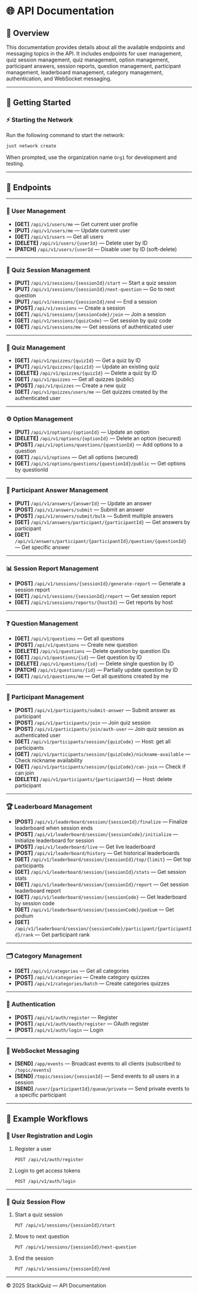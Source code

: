 # 🌐 API Documentation

## 📖 Overview

This documentation provides details about all the available endpoints and messaging topics in the API.
It includes endpoints for user management, quiz session management, quiz management, option management, participant answers, session reports, question management, participant management, leaderboard management, category management, authentication, and WebSocket messaging.

---

## 🚀 Getting Started

### ⚡ Starting the Network

Run the following command to start the network:

```bash
just network create
```

When prompted, use the organization name `Org1` for development and testing.

---

## 📍 Endpoints

---

### 👤 User Management

* **\[GET]** `/api/v1/users/me` — Get current user profile 
* **\[PUT]** `/api/v1/users/me` — Update current user 
* **\[GET]** `/api/v1/users` — Get all users 
* **\[DELETE]** `/api/v1/users/{userId}` — Delete user by ID 
* **\[PATCH]** `/api/v1/users/{userId` — Disable user by ID (soft-delete)

---

### 🧠 Quiz Session Management

* **\[PUT]** `/api/v1/sessions/{sessionId}/start` — Start a quiz session
* **\[PUT]** `/api/v1/sessions/{sessionId}/next-question` — Go to next question
* **\[PUT]** `/api/v1/sessions/{sessionId}/end` — End a session
* **\[POST]** `/api/v1/sessions` — Create a session
* **\[GET]** `/api/v1/sessions/{sessionCode}/join` — Join a session
* **\[GET]** `/api/v1/sessions/{quizCode}` — Get session by quiz code
* **\[GET]** `/api/v1/sessions/me` — Get sessions of authenticated user

---

### 📝 Quiz Management

* **\[GET]** `/api/v1/quizzes/{quizId}` — Get a quiz by ID 
* **\[PUT]** `/api/v1/quizzes/{quizId}` — Update an existing quiz
* **\[DELETE]** `/api/v1/quizzes/{quizId}` — Delete a quiz by ID
* **\[GET]** `/api/v1/quizzes` — Get all quizzes (public)
* **\[POST]** `/api/v1/quizzes` — Create a new quiz
* **\[GET]** `/api/v1/quizzes/users/me` — Get quizzes created by the authenticated user

---

### ⚙️ Option Management

* **\[PUT]** `/api/v1/options/{optionId}` — Update an option 
* **\[DELETE]** `/api/v1/options/{optionId}` — Delete an option (secured)
* **\[POST]** `/api/v1/options/questions/{questionId}` — Add options to a question 
* **\[GET]** `/api/v1/options` — Get all options (secured)
* **\[GET]** `/api/v1/options/questions/{questionId}/public` — Get options by questionId 

---

### 📝 Participant Answer Management

* **\[PUT]** `/api/v1/answers/{answerId}` — Update an answer
* **\[POST]** `/api/v1/answers/submit` — Submit an answer
* **\[POST]** `/api/v1/answers/submit/bulk` — Submit multiple answers
* **\[GET]** `/api/v1/answers/participant/{participantId}` — Get answers by participant
* **\[GET]** `/api/v1/answers/participant/{participantId}/question/{questionId}` — Get specific answer

---

### 📊 Session Report Management

* **\[POST]** `/api/v1/sessions/{sessionId}/generate-report` — Generate a session report
* **\[GET]** `/api/v1/sessions/{sessionId}/report` — Get session report
* **\[GET]** `/api/v1/sessions/reports/{hostId}` — Get reports by host

---

### ❓ Question Management

* **\[GET]** `/api/v1/questions` — Get all questions 
* **\[POST]** `/api/v1/questions` — Create new question 
* **\[DELETE]** `/api/v1/questions` — Delete question by question IDs 
* **\[GET]** `/api/v1/questions/{id}` — Get question by ID 
* **\[DELETE]** `/api/v1/questions/{id}` — Delete single question by ID 
* **\[PATCH]** `/api/v1/questions/{id}` — Partially update question by ID
* **\[GET]** `/api/v1/questions/me` — Get all questions created by me

---

### 🧍 Participant Management

* **\[POST]** `/api/v1/participants/submit-answer` — Submit answer as participant
* **\[POST]** `/api/v1/participants/join` — Join quiz session
* **\[POST]** `/api/v1/participants/join/auth-user` — Join quiz session as authenticated user
* **\[GET]** `/api/v1/participants/session/{quizCode}` — Host: get all participants
* **\[GET]** `/api/v1/participants/session/{quizCode}/nickname-available` — Check nickname availability
* **\[GET]** `/api/v1/participants/session/{quizCode}/can-join` — Check if can join
* **\[DELETE]** `/api/v1/participants/{participantId}` — Host: delete participant

---

### 🏆 Leaderboard Management

* **\[POST]** `/api/v1/leaderboard/session/{sessionId}/finalize` — Finalize leaderboard when session ends
* **\[POST]** `/api/v1/leaderboard/session/{sessionCode}/initialize` — Initialize leaderboard for session
* **\[POST]** `/api/v1/leaderboard/live` — Get live leaderboard
* **\[POST]** `/api/v1/leaderboard/history` — Get historical leaderboards
* **\[GET]** `/api/v1/leaderboard/session/{sessionId}/top/{limit}` — Get top participants
* **\[GET]** `/api/v1/leaderboard/session/{sessionId}/stats` — Get session stats
* **\[GET]** `/api/v1/leaderboard/session/{sessionId}/report` — Get session leaderboard report
* **\[GET]** `/api/v1/leaderboard/session/{sessionCode}` — Get leaderboard by session code
* **\[GET]** `/api/v1/leaderboard/session/{sessionCode}/podium` — Get podium
* **\[GET]** `/api/v1/leaderboard/session/{sessionCode}/participant/{participantId}/rank` — Get participant rank

---

### 🗂️ Category Management

* **\[GET]** `/api/v1/categories` — Get all categories
* **\[POST]** `/api/v1/categories` — Create category quizzes
* **\[POST]** `/api/v1/categories/batch` — Create categories quizzes

---

### 🔐 Authentication

* **\[POST]** `/api/v1/auth/register` — Register
* **\[POST]** `/api/v1/auth/oauth/register` — OAuth register
* **\[POST]** `/api/v1/auth/login` — Login

---

### 📡 WebSocket Messaging

* **\[SEND]** `/app/events` — Broadcast events to all clients (subscribed to `/topic/events`)
* **\[SEND]** `/topic/session/{sessionId}` — Send events to all users in a session
* **\[SEND]** `/user/{participantId}/queue/private` — Send private events to a specific participant

---

## 🧩 Example Workflows

### 👤 User Registration and Login

1. Register a user

   ```http
   POST /api/v1/auth/register
   ```
2. Login to get access tokens

   ```http
   POST /api/v1/auth/login
   ```

---

### 🧠 Quiz Session Flow

1. Start a quiz session

   ```http
   PUT /api/v1/sessions/{sessionId}/start
   ```
2. Move to next question

   ```http
   PUT /api/v1/sessions/{sessionId}/next-question
   ```
3. End the session

   ```http
   PUT /api/v1/sessions/{sessionId}/end
   ```

---

© 2025 StackQuiz — API Documentation

